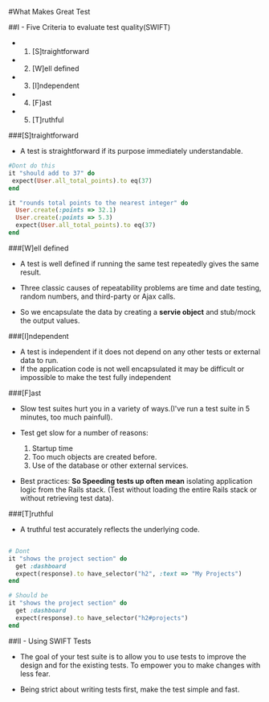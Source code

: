 #What Makes Great Test

##I - Five Criteria to evaluate test quality(SWIFT)

- 1) [S]traightforward
- 2) [W]ell defined
- 3) [I]ndependent
- 4) [F]ast
- 5) [T]ruthful

###[S]traightforward

- A test is straightforward if its purpose immediately understandable.

```ruby
#Dont do this
it "should add to 37" do
 expect(User.all_total_points).to eq(37)
end

it "rounds total points to the nearest integer" do 
  User.create(:points => 32.1) 
  User.create(:points => 5.3) 
  expect(User.all_total_points).to eq(37)
end
```

###[W]ell defined

- A test is well defined if running the same test repeatedly gives the same result.
- Three classic causes of repeatability problems are time and date testing, random numbers, and third-party or Ajax calls.

- So we encapsulate the data by creating a **servie object** and stub/mock the output values.

###[I]ndependent

- A test is independent if it does not depend on any other tests or external data to run.
- If the application code is not well encapsulated it may be difficult or impossible to make the test fully independent

###[F]ast

- Slow test suites hurt you in a variety of ways.(I've run a test suite in 5 minutes, too much painfull).
- Test get slow for a number of reasons:
    1) Startup time
    2) Too much objects are created before.
    3) Use of the database or other external services.

- Best practices: **So Speeding tests up often mean** isolating application logic from the Rails stack. (Test without loading the entire Rails stack or without retrieving test data).    

###[T]ruthful

-  A truthful test accurately reflects the underlying code.

```ruby

# Dont
it "shows the project section" do
  get :dashboard
  expect(response).to have_selector("h2", :text => "My Projects")
end

# Should be
it "shows the project section" do
  get :dashboard
  expect(response).to have_selector("h2#projects")
end
```

##II - Using SWIFT Tests

- The goal of your test suite is to allow you to use tests to improve the design and for the existing tests. To empower you to make changes with less fear.

- Being strict about writing tests first, make the test simple and fast.


















